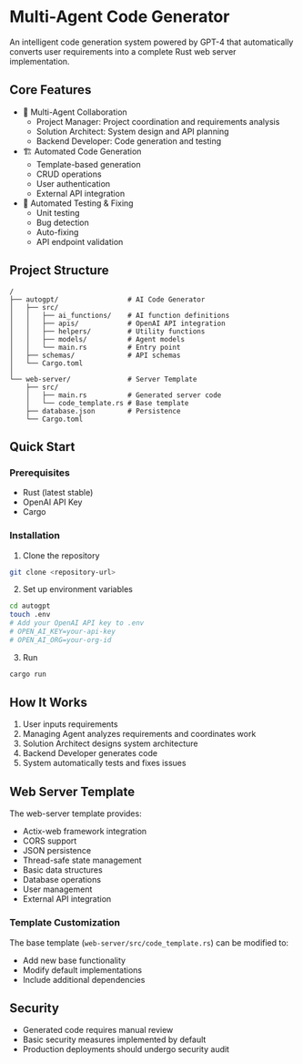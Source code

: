 # Multi-Agent Code Generator

An intelligent code generation system powered by GPT-4 that automatically converts user requirements into a complete Rust web server implementation.

## Core Features

- 🤖 Multi-Agent Collaboration
  - Project Manager: Project coordination and requirements analysis
  - Solution Architect: System design and API planning
  - Backend Developer: Code generation and testing
- 🏗️ Automated Code Generation
  - Template-based generation
  - CRUD operations
  - User authentication
  - External API integration
- 🧪 Automated Testing & Fixing
  - Unit testing
  - Bug detection
  - Auto-fixing
  - API endpoint validation

## Project Structure

```
/
├── autogpt/                 # AI Code Generator
│   ├── src/
│   │   ├── ai_functions/    # AI function definitions
│   │   ├── apis/            # OpenAI API integration
│   │   ├── helpers/         # Utility functions
│   │   ├── models/          # Agent models
│   │   └── main.rs          # Entry point
│   ├── schemas/             # API schemas
│   └── Cargo.toml
│
└── web-server/              # Server Template
    ├── src/
    │   ├── main.rs          # Generated server code
    │   └── code_template.rs # Base template
    ├── database.json        # Persistence
    └── Cargo.toml
```

## Quick Start

### Prerequisites

- Rust (latest stable)
- OpenAI API Key
- Cargo

### Installation

1. Clone the repository

```bash
git clone <repository-url>
```

2. Set up environment variables

```bash
cd autogpt
touch .env
# Add your OpenAI API key to .env
# OPEN_AI_KEY=your-api-key
# OPEN_AI_ORG=your-org-id
```

3. Run

```bash
cargo run
```

## How It Works

1. User inputs requirements
2. Managing Agent analyzes requirements and coordinates work
3. Solution Architect designs system architecture
4. Backend Developer generates code
5. System automatically tests and fixes issues

## Web Server Template

The web-server template provides:

- Actix-web framework integration
- CORS support
- JSON persistence
- Thread-safe state management
- Basic data structures
- Database operations
- User management
- External API integration

### Template Customization

The base template (`web-server/src/code_template.rs`) can be modified to:

- Add new base functionality
- Modify default implementations
- Include additional dependencies

## Security

- Generated code requires manual review
- Basic security measures implemented by default
- Production deployments should undergo security audit
